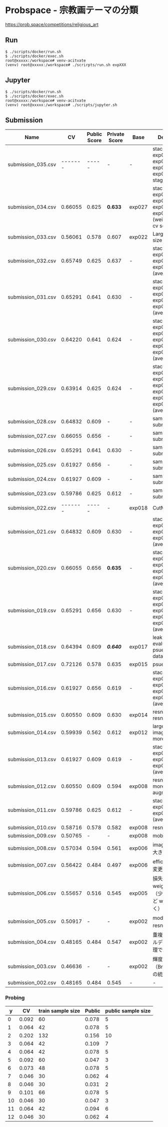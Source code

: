 # Probspace - 宗教画テーマの分類

https://prob.space/competitions/religious_art

## Run

```
$ ./scripts/docker/run.sh
$ ./scripts/docker/exec.sh
root@xxxxx:/workspace# venv-acitvate
(venv) root@xxxxx:/workspace# ./scrirpts/run.sh expXXX
```

## Jupyter

```
$ ./scripts/docker/run.sh
$ ./scripts/docker/exec.sh
root@xxxxx:/workspace# venv-acitvate
(venv) root@xxxxx:/workspace# ./scripts/jupyter.sh
```

## Submission

Name | CV | Public Score | Private Score | Base | Description
-- | -- | -- | -- | -- | --
submission_035.csv | ------- | ----- | - | - | stacking: exp018, exp015, exp012, exp010 (2nd stage)
submission_034.csv | 0.66055 | 0.625 | **0.633** | exp027 | stacking: exp018, exp015, exp012, exp010 (weighten with cv score)
submission_033.csv | 0.56061 | 0.578 | 0.607 | exp022 | Larger image size
submission_032.csv | 0.65749 | 0.625 | 0.637 | - | stacking: exp028, exp027, exp026 (average)
submission_031.csv | 0.65291 | 0.641 | 0.630 | - | stacking: exp028, exp027, exp026, exp025 (average)
submission_030.csv | 0.64220 | 0.641 | 0.624 | - | stacking: exp028, exp027, exp026, exp025, exp024 (average)
submission_029.csv | 0.63914 | 0.625 | 0.624 | - | stacking: exp028, exp027, exp026, exp025, exp024, exp023 (average)
submission_028.csv | 0.64832 | 0.609 | - | - | same as submission_021
submission_027.csv | 0.66055 | 0.656 | - | - | same as submission_020
submission_026.csv | 0.65291 | 0.641 | 0.630 | - | same as submission_019
submission_025.csv | 0.61927 | 0.656 | - | - | same as submission_016
submission_024.csv | 0.61927 | 0.609 | - | - | same as submission_013
submission_023.csv | 0.59786 | 0.625 | 0.612 | - | same as submission_011
submission_022.csv | ------- | ----- | - | exp018 | CutMix
submission_021.csv | 0.64832 | 0.609 | 0.630 | - | stacking: exp012, exp015, exp018 (average)
submission_020.csv | 0.66055 | 0.656 | **0.635** | - | stacking: exp010, exp012, exp015, exp018 (average)
submission_019.csv | 0.65291 | 0.656 | 0.630 | - | stacking: exp008, exp010, exp012, exp015, exp018 (average)
submission_018.csv | 0.64394 | 0.609 | ***0.640*** | exp017 | leak fix (avoid evaluating psuedo labeled dataset)
submission_017.csv | 0.72126 | 0.578 | 0.635 | exp015 | psuedo labeling
submission_016.csv | 0.61927 | 0.656 | 0.619 | - | stacking: exp008, exp010, exp012, exp015 (average)
submission_015.csv | 0.60550 | 0.609 | 0.630 | exp014 | resnext50 -> resnext101
submission_014.csv | 0.59939 | 0.562 | 0.612 | exp012 | larger image_size, more epochs
submission_013.csv | 0.61927 | 0.609 | 0.619 | - | stacking: exp008, exp010, exp012 (average)
submission_012.csv | 0.60550 | 0.609 | 0.594 | exp008 | resnext50, more augmentations
submission_011.csv | 0.59786 | 0.625 | 0.612 | - | stacking: exp008, exp010 (average)
submission_010.csv | 0.58716 | 0.578 | 0.582 | exp008 | resnest50
submission_009.csv | 0.50765 | - | - | exp008 | mobilenetv3
submission_008.csv | 0.57034 | 0.594 | 0.561 | exp006 | image サイズを大きく
submission_007.csv | 0.56422 | 0.484 | 0.497 | exp006 | efficient_b2 に変更
submission_006.csv | 0.55657 | 0.516 | 0.545 | exp005 | 損失関数に weights を追加（少数クラスほど weight を大きく）
submission_005.csv | 0.50917 | - | - | exp002 | model を resnet50 に変更
submission_004.csv | 0.48165 | 0.484 | 0.547 | exp002 | 重複画像のラベルデータを後処理で埋める
submission_003.csv | 0.46636 | - | - | exp002 | 輝度（Brightness）の統一
submission_002.csv | 0.48165 | 0.484 | 0.545 | - | -

### Probing

y | CV | train sample size | Public | public sample size |
-- | -- | -- | -- | --
0 | 0.092 | 60 | 0.078 | 5
1 | 0.064 | 42 | 0.078 | 5
2 | 0.202 | 132 | 0.156 | 10
3 | 0.064 | 42 | 0.109 | 7
4 | 0.064 | 42 | 0.078 | 5
5 | 0.092 | 60 | 0.047 | 3
6 | 0.073 | 48 | 0.078 | 5
7 | 0.046 | 30 | 0.062 | 4
8 | 0.046 | 30 | 0.031 | 2
9 | 0.101 | 66 | 0.078 | 5
10 | 0.046 | 30 | 0.047 | 3
11 | 0.064 | 42 | 0.094 | 6
12 | 0.046 | 30 | 0.062 | 4
